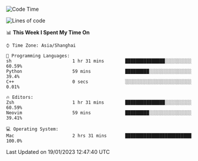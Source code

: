 <!--START_SECTION:waka-->
![Code Time](http://img.shields.io/badge/Code%20Time-1%2C111%20hrs%2033%20mins-blue)

![Lines of code](https://img.shields.io/badge/From%20Hello%20World%20I%27ve%20Written-24%20Thousand%20lines%20of%20code-blue)

📊 **This Week I Spent My Time On** 

```text
⌚︎ Time Zone: Asia/Shanghai

💬 Programming Languages: 
sh                       1 hr 31 mins        ███████████████░░░░░░░░░░   60.59% 
Python                   59 mins             █████████░░░░░░░░░░░░░░░░   39.4% 
C++                      0 secs              ░░░░░░░░░░░░░░░░░░░░░░░░░   0.01%

🔥 Editors: 
Zsh                      1 hr 31 mins        ███████████████░░░░░░░░░░   60.59% 
Neovim                   59 mins             █████████░░░░░░░░░░░░░░░░   39.41%

💻 Operating System: 
Mac                      2 hrs 31 mins       █████████████████████████   100.0%

```


 Last Updated on 19/01/2023 12:47:40 UTC
<!--END_SECTION:waka-->
